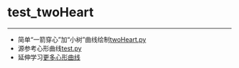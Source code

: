 # test_twoHeart
---
- 简单“一箭穿心”加“小树”曲线绘制[twoHeart.py](https://github.com/X-XJJ/test/blob/master/twoHeart.py)
- 源参考心形曲线[test.py](https://github.com/X-XJJ/test/blob/master/test.py)
- 延伸学习[更多心形曲线](http://www.mathematische-basteleien.de/heart.htm)
